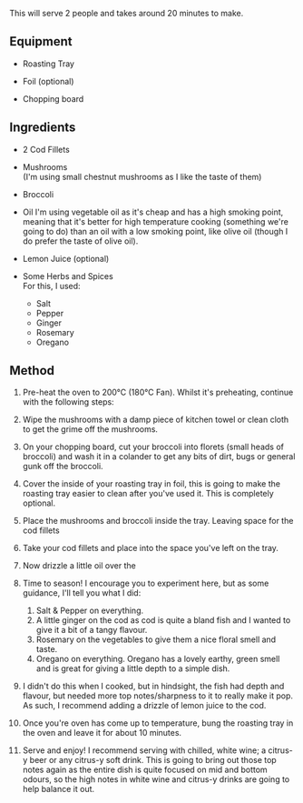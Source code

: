This will serve 2 people and takes around 20 minutes to make.

## Equipment

- Roasting Tray

- Foil (optional)

- Chopping board

## Ingredients

- 2 Cod Fillets

- Mushrooms  
  (I'm using small chestnut mushrooms as I like the taste of them)

- Broccoli

- Oil
  I'm using vegetable oil as it's cheap and has a high smoking point, meaning that it's better for high temperature cooking (something we're going to do) than an oil with a low smoking point, like olive oil (though I do prefer the taste of olive oil).

- Lemon Juice (optional)

- Some Herbs and Spices  
  For this, I used:
  - Salt
  - Pepper
  - Ginger
  - Rosemary
  - Oregano

## Method

1. Pre-heat the oven to 200°C (180°C Fan). Whilst it's preheating, continue with the following steps:
   
2. Wipe the mushrooms with a damp piece of kitchen towel or clean cloth to get the grime off the mushrooms.

3. On your chopping board, cut your broccoli into florets (small heads of broccoli) and wash it in a colander to get any bits of dirt, bugs or general gunk off the broccoli.

4. Cover the inside of your roasting tray in foil, this is going to make the roasting tray easier to clean after you've used it. This is completely optional.

5. Place the mushrooms and broccoli inside the tray. Leaving space for the cod fillets 

6. Take your cod fillets and place into the space you've left on the tray.

7. Now drizzle a little oil over the 

8. Time to season! I encourage you to experiment here, but as some guidance, I'll tell you what I did:
    1. Salt & Pepper on everything.
    2. A little ginger on the cod as cod is quite a bland fish and I wanted to give it a bit of a tangy flavour.
    3. Rosemary on the vegetables to give them a nice floral smell and taste.
    4. Oregano on everything. Oregano has a lovely earthy, green smell and is great for giving a little depth to a simple dish.

9. I didn't do this when I cooked, but in hindsight, the fish had depth and flavour, but needed more top notes/sharpness to it to really make it pop.  
   As such, I recommend adding a drizzle of lemon juice to the cod.

10. Once you're oven has come up to temperature, bung the roasting tray in the oven and leave it for about 10 minutes.

11. Serve and enjoy! I recommend serving with chilled, white wine; a citrus-y beer or any citrus-y soft drink. This is going to bring out those top notes again as the entire dish is quite focused on mid and bottom odours, so the high notes in white wine and citrus-y drinks are going to help balance it out.
